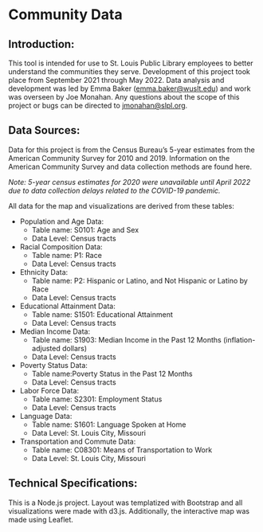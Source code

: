 # Community Data

## Introduction: 

This tool is intended for use to St. Louis Public Library employees to better understand the communities they serve. Development of this project took place from September 2021 through May 2022. Data analysis and development was led by Emma Baker (emma.baker@wuslt.edu) and work was overseen by Joe Monahan. Any questions about the scope of this project or bugs can be directed to jmonahan@slpl.org.  

## Data Sources: 
Data for this project is from the Census Bureau’s 5-year estimates from the American Community Survey for 2010 and 2019. Information on the American Community Survey and data collection methods are found here.  

*Note: 5-year census estimates for 2020 were unavailable until April 2022 due to data collection delays related to the COVID-19 pandemic.*

All data for the map and visualizations are derived from these tables: 

*   Population and Age Data:
    *   Table name: S0101: Age and Sex
    *   Data Level: Census tracts
*   Racial Composition Data:
    *   Table name: P1: Race
    *   Data Level: Census tracts
*   Ethnicity Data:
    *   Table name: P2: Hispanic or Latino, and Not Hispanic or Latino by Race
    *   Data Level: Census tracts
*   Educational Attainment Data:
    *   Table name: S1501: Educational Attainment
    *   Data Level: Census tracts
*   Median Income Data:
    *   Table name: S1903: Median Income in the Past 12 Months (inflation-adjusted dollars)
    *   Data Level: Census tracts
*   Poverty Status Data:
    *   Table name:Poverty Status in the Past 12 Months
    *   Data Level: Census tracts
*   Labor Force Data:
    *   Table name: S2301: Employment Status
    *   Data Level: Census tracts
*   Language Data:
    *   Table name: S1601: Language Spoken at Home
    *   Data Level: St. Louis City, Missouri
*   Transportation and Commute Data:
    *   Table name: C08301: Means of Transportation to Work
    *   Data Level: St. Louis City, Missouri

## Technical Specifications:
This is a Node.js project. Layout was templatized with Bootstrap and all visualizations were made with d3.js. Additionally, the interactive map was made using Leaflet.

